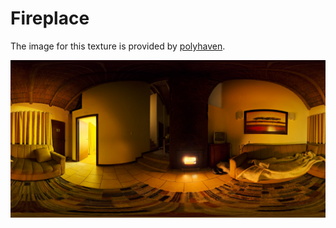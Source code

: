 # Fireplace

The image for this texture is provided by [polyhaven](https://polyhaven.com/a/fireplace).

![image info](./fireplace.png)